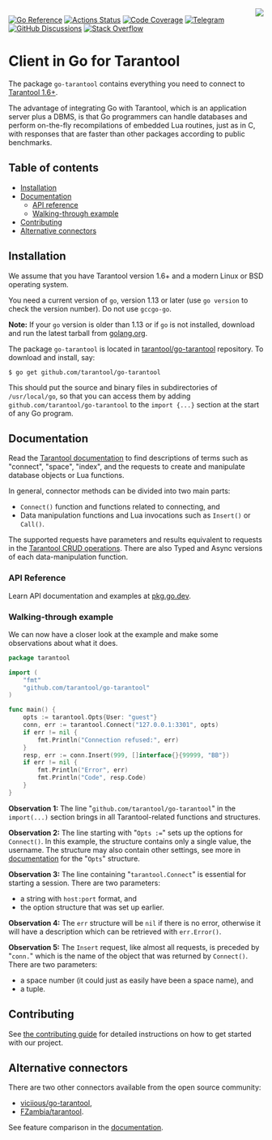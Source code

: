 <a href="http://tarantool.org">
	<img src="https://avatars2.githubusercontent.com/u/2344919?v=2&s=250" align="right">
</a>

[![Go Reference][godoc-badge]][godoc-url]
[![Actions Status][actions-badge]][actions-url]
[![Code Coverage][coverage-badge]][coverage-url]
[![Telegram][telegram-badge]][telegram-url]
[![GitHub Discussions][discussions-badge]][discussions-url]
[![Stack Overflow][stackoverflow-badge]][stackoverflow-url]

# Client in Go for Tarantool

The package `go-tarantool` contains everything you need to connect to
[Tarantool 1.6+][tarantool-site].

The advantage of integrating Go with Tarantool, which is an application server
plus a DBMS, is that Go programmers can handle databases and perform on-the-fly
recompilations of embedded Lua routines, just as in C, with responses that are
faster than other packages according to public benchmarks.

## Table of contents

* [Installation](#installation)
* [Documentation](#documentation)
  * [API reference](#api-reference)
  * [Walking\-through example](#walking-through-example)
* [Contributing](#contributing)
* [Alternative connectors](#alternative-connectors)

## Installation

We assume that you have Tarantool version 1.6+ and a modern Linux or BSD
operating system.

You need a current version of `go`, version 1.13 or later (use `go version` to
check the version number). Do not use `gccgo-go`.

**Note:** If your `go` version is older than 1.13 or if `go` is not installed,
download and run the latest tarball from [golang.org][golang-dl].

The package `go-tarantool` is located in [tarantool/go-tarantool][go-tarantool]
repository. To download and install, say:

```
$ go get github.com/tarantool/go-tarantool
```

This should put the source and binary files in subdirectories of
`/usr/local/go`, so that you can access them by adding
`github.com/tarantool/go-tarantool` to the `import {...}` section at the start
of any Go program.

## Documentation

Read the [Tarantool documentation][tarantool-doc-data-model-url]
to find descriptions of terms such as "connect", "space", "index", and the
requests to create and manipulate database objects or Lua functions.

In general, connector methods can be divided into two main parts:

* `Connect()` function and functions related to connecting, and
* Data manipulation functions and Lua invocations such as `Insert()` or `Call()`.

The supported requests have parameters and results equivalent to requests in
the [Tarantool CRUD operations][tarantool-doc-box-space-url].
There are also Typed and Async versions of each data-manipulation function.

### API Reference

Learn API documentation and examples at [pkg.go.dev][godoc-url].

### Walking-through example

We can now have a closer look at the example and make some observations
about what it does.

```go
package tarantool

import (
	"fmt"
	"github.com/tarantool/go-tarantool"
)

func main() {
	opts := tarantool.Opts{User: "guest"}
	conn, err := tarantool.Connect("127.0.0.1:3301", opts)
	if err != nil {
		fmt.Println("Connection refused:", err)
	}
	resp, err := conn.Insert(999, []interface{}{99999, "BB"})
	if err != nil {
		fmt.Println("Error", err)
		fmt.Println("Code", resp.Code)
	}
}
```

**Observation 1:** The line "`github.com/tarantool/go-tarantool`" in the
`import(...)` section brings in all Tarantool-related functions and structures.

**Observation 2:** The line starting with "`Opts :=`" sets up the options for
`Connect()`. In this example, the structure contains only a single value, the
username. The structure may also contain other settings, see more in
[documentation][godoc-opts-url] for the "`Opts`" structure.

**Observation 3:** The line containing "`tarantool.Connect`" is essential for
starting a session. There are two parameters:

* a string with `host:port` format, and
* the option structure that was set up earlier.

**Observation 4:** The `err` structure will be `nil` if there is no error,
otherwise it will have a description which can be retrieved with `err.Error()`.

**Observation 5:** The `Insert` request, like almost all requests, is preceded by
"`conn.`" which is the name of the object that was returned by `Connect()`.
There are two parameters:

* a space number (it could just as easily have been a space name), and
* a tuple.

## Contributing

See [the contributing guide](CONTRIBUTING.md) for detailed instructions on how
to get started with our project.

## Alternative connectors

There are two other connectors available from the open source community:

* [viciious/go-tarantool](https://github.com/viciious/go-tarantool),
* [FZambia/tarantool](https://github.com/FZambia/tarantool).

See feature comparison in the [documentation][tarantool-doc-connectors-comparison].

[tarantool-site]: https://tarantool.io/
[godoc-badge]: https://pkg.go.dev/badge/github.com/tarantool/go-tarantool.svg
[godoc-url]: https://pkg.go.dev/github.com/tarantool/go-tarantool
[actions-badge]: https://github.com/tarantool/go-tarantool/actions/workflows/testing.yml/badge.svg
[actions-url]: https://github.com/tarantool/go-tarantool/actions/workflows/testing.yml
[coverage-badge]: https://coveralls.io/repos/github/tarantool/go-tarantool/badge.svg?branch=master
[coverage-url]: https://coveralls.io/github/tarantool/go-tarantool?branch=master
[telegram-badge]: https://img.shields.io/badge/Telegram-join%20chat-blue.svg
[telegram-url]: http://telegram.me/tarantool
[discussions-badge]: https://img.shields.io/github/discussions/tarantool/tarantool
[discussions-url]: https://github.com/tarantool/tarantool/discussions
[stackoverflow-badge]: https://img.shields.io/badge/stackoverflow-tarantool-orange.svg
[stackoverflow-url]: https://stackoverflow.com/questions/tagged/tarantool
[golang-dl]: https://go.dev/dl/
[go-tarantool]: https://github.com/tarantool/go-tarantool
[tarantool-doc-data-model-url]: https://www.tarantool.io/en/doc/latest/book/box/data_model/
[tarantool-doc-box-space-url]: https://www.tarantool.io/en/doc/latest/reference/reference_lua/box_space/
[godoc-opts-url]: https://pkg.go.dev/github.com/tarantool/go-tarantool#Opts
[tarantool-doc-connectors-comparison]: https://www.tarantool.io/en/doc/latest/book/connectors/#go-feature-comparison
